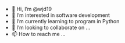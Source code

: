 - 👋 Hi, I’m @wjd19
- 👀 I’m interested in software development
- 🌱 I’m currently learning to program in Python
- 💞️ I’m looking to collaborate on ...
- 📫 How to reach me ...

<!---
wjd19/wjd19 is a ✨ special ✨ repository because its `README.md` (this file) appears on your GitHub profile.
You can click the Preview link to take a look at your changes.
--->
